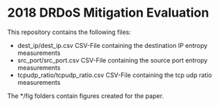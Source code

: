 # 2018 DRDoS Mitigation Evaluation

This repository contains the following files:

 * dest_ip/dest_ip.csv CSV-File containing the destination IP entropy measurements
 * src_port/src_port.csv CSV-File containing the source port entropy measurements
 * tcpudp_ratio/tcpudp_ratio.csv CSV-File containing the tcp udp ratio measurements

The */fig folders contain figures created for the paper.
